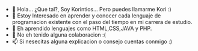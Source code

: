 - 👋 Hola... ¿Que tal?, Soy Korintios... Pero puedes llamarme Kori :)
- 👀 Estoy Interesado en aprender y conocer cada lenguaje de programacion existente con el paso del tiempo en mi carrera de estudio.
- 🌱 Eh aprendido lenguajes como HTML,CSS,JAVA y PHP.
- 💞️ No eh tenido alguna colaboracion :(
- 📫 Si nesecitas alguna explicacion o consejo cuentas conmigo :)

<!---
Korintios/Korintios is a ✨ special ✨ repository because its `README.md` (this file) appears on your GitHub profile.
You can click the Preview link to take a look at your changes.
--->
